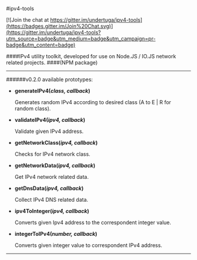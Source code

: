 #ipv4-tools

[![Join the chat at https://gitter.im/undertuga/ipv4-tools](https://badges.gitter.im/Join%20Chat.svg)](https://gitter.im/undertuga/ipv4-tools?utm_source=badge&utm_medium=badge&utm_campaign=pr-badge&utm_content=badge)

####IPv4 utility toolkit, developed for use on Node.JS / IO.JS network related projects. 
####(NPM package)
***

######v0.2.0 available prototypes:

- **generateIPv4(*class, callback*)**

	Generates random IPv4 according to desired class (A to E | R for random class).

	
-	**validateIPv4(*ipv4, callback*)**

	Validate given IPv4 address.


-	**getNetworkClass(*ipv4, callback*)**

	Checks for IPv4 network class.


-	**getNetworkData(*ipv4, callback*)**

	Get IPv4 network related data.


-	**getDnsData(*ipv4, callback*)**

	Collect IPv4 DNS related data.


-	**ipv4ToInteger(*ipv4, callback*)**

	Converts given Ipv4 address to the correspondent integer value.


-	**integerToIPv4(*number, callback*)**

	Converts given integer value to correspondent IPv4 address.
***
